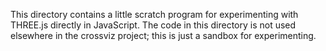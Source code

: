 This directory contains a little scratch program for experimenting with
THREE.js directly in JavaScript.  The code in this directory is not used
elsewhere in the crossviz project; this is just a sandbox for experimenting.

